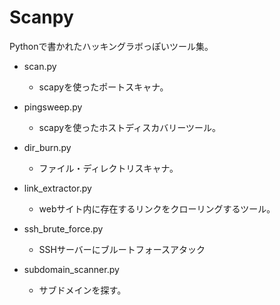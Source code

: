 # Scanpy


Pythonで書かれたハッキングラボっぽいツール集。

* scan.py
  * scapyを使ったポートスキャナ。

* pingsweep.py
  * scapyを使ったホストディスカバリーツール。


* dir_burn.py
  * ファイル・ディレクトリスキャナ。

* link_extractor.py
  * webサイト内に存在するリンクをクローリングするツール。

* ssh_brute_force.py
  * SSHサーバーにブルートフォースアタック

* subdomain_scanner.py
  * サブドメインを探す。
